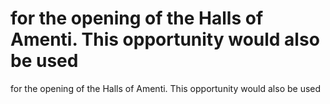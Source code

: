 # for the opening of the Halls of Amenti. This opportunity would also be used

for the opening of the Halls of Amenti. This opportunity would also be used